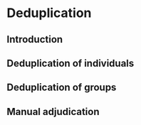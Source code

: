 # Deduplication

## Introduction

## Deduplication of individuals

## Deduplication of groups

## Manual adjudication

